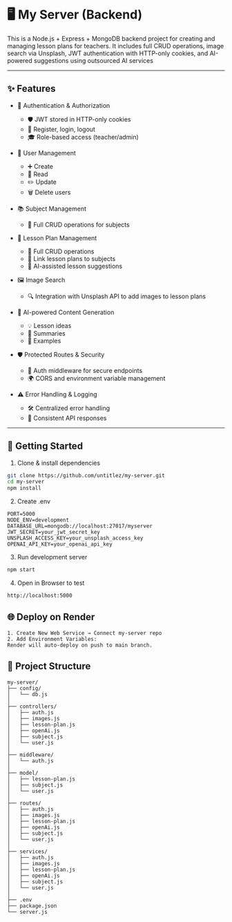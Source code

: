 # 🖥️ My Server (Backend)

This is a Node.js + Express + MongoDB backend project for creating and managing lesson plans for teachers.
It includes full CRUD operations, image search via Unsplash, JWT authentication with HTTP-only cookies, and AI-powered suggestions using outsourced AI services

---

## ✨ Features

- 🔐 Authentication & Authorization
  - 🛡️ JWT stored in HTTP-only cookies
  - 👤 Register, login, logout
  - 🎓 Role-based access (teacher/admin)

- 👥 User Management
  - ➕ Create
  - 👀 Read
  - ✏️ Update
  - 🗑️ Delete users

- 📚 Subject Management
  - 📝 Full CRUD operations for subjects

- 📑 Lesson Plan Management
  - 📝 Full CRUD operations
  - 🔗 Link lesson plans to subjects
  - 🤖 AI-assisted lesson suggestions

- 🖼️ Image Search
  - 🔍 Integration with Unsplash API to add images to lesson plans

- 🤖 AI-powered Content Generation
  - 💡 Lesson ideas
  - 📝 Summaries
  - 📖 Examples

- 🛡️ Protected Routes & Security
  - 🔑 Auth middleware for secure endpoints
  - 🌍 CORS and environment variable management

- ⚠️ Error Handling & Logging
  - 🛠️ Centralized error handling
  - 📜 Consistent API responses

---

## 🚀 Getting Started

1. Clone & install dependencies

```bash
git clone https://github.com/untitlez/my-server.git
cd my-server
npm install
```

2. Create .env

```env
PORT=5000
NODE_ENV=development
DATABASE_URL=mongodb://localhost:27017/myserver
JWT_SECRET=your_jwt_secret_key
UNSPLASH_ACCESS_KEY=your_unsplash_access_key
OPENAI_API_KEY=your_openai_api_key
```

3. Run development server

```bash
npm start
```

4. Open in Browser to test

```bash
http://localhost:5000
```

## 🌐 Deploy on Render

```plaintext
1. Create New Web Service → Connect my-server repo
2. Add Environment Variables:
Render will auto-deploy on push to main branch.
```

## 📂 Project Structure

```plaintext
my-server/
├── config/
│   └── db.js
│
├── controllers/
│   ├── auth.js
│   ├── images.js
│   ├── lesson-plan.js
│   ├── openAi.js
│   ├── subject.js
│   └── user.js
│
├── middleware/
│   └── auth.js
│
├── model/
│   ├── lesson-plan.js
│   ├── subject.js
│   └── user.js
│
├── routes/
│   ├── auth.js
│   ├── images.js
│   ├── lesson-plan.js
│   ├── openAi.js
│   ├── subject.js
│   └── user.js
│
├── services/
│   ├── auth.js
│   ├── images.js
│   ├── lesson-plan.js
│   ├── openAi.js
│   ├── subject.js
│   └── user.js
│
├── .env
├── package.json
└── server.js
```
